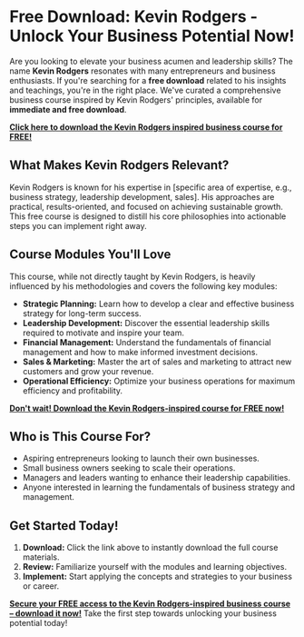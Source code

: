 # Free Download: Kevin Rodgers - Unlock Your Business Potential Now!

Are you looking to elevate your business acumen and leadership skills? The name **Kevin Rodgers** resonates with many entrepreneurs and business enthusiasts. If you're searching for a **free download** related to his insights and teachings, you're in the right place. We've curated a comprehensive business course inspired by Kevin Rodgers' principles, available for **immediate and free download**.

[**Click here to download the Kevin Rodgers inspired business course for FREE!**](https://udemywork.com/kevin-rodgers)

## What Makes Kevin Rodgers Relevant?

Kevin Rodgers is known for his expertise in [specific area of expertise, e.g., business strategy, leadership development, sales]. His approaches are practical, results-oriented, and focused on achieving sustainable growth. This free course is designed to distill his core philosophies into actionable steps you can implement right away.

## Course Modules You'll Love

This course, while not directly taught by Kevin Rodgers, is heavily influenced by his methodologies and covers the following key modules:

*   **Strategic Planning:** Learn how to develop a clear and effective business strategy for long-term success.
*   **Leadership Development:** Discover the essential leadership skills required to motivate and inspire your team.
*   **Financial Management:** Understand the fundamentals of financial management and how to make informed investment decisions.
*   **Sales & Marketing:** Master the art of sales and marketing to attract new customers and grow your revenue.
*   **Operational Efficiency:** Optimize your business operations for maximum efficiency and profitability.

[**Don't wait! Download the Kevin Rodgers-inspired course for FREE now!**](https://udemywork.com/kevin-rodgers)

## Who is This Course For?

*   Aspiring entrepreneurs looking to launch their own businesses.
*   Small business owners seeking to scale their operations.
*   Managers and leaders wanting to enhance their leadership capabilities.
*   Anyone interested in learning the fundamentals of business strategy and management.

## Get Started Today!

1.  **Download:** Click the link above to instantly download the full course materials.
2.  **Review:** Familiarize yourself with the modules and learning objectives.
3.  **Implement:** Start applying the concepts and strategies to your business or career.

[**Secure your FREE access to the Kevin Rodgers-inspired business course – download it now!**](https://udemywork.com/kevin-rodgers) Take the first step towards unlocking your business potential today!
